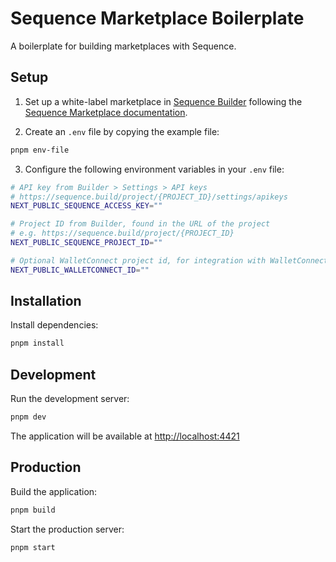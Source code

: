 # Sequence Marketplace Boilerplate

A boilerplate for building marketplaces with Sequence.

## Setup

1. Set up a white-label marketplace in [Sequence Builder](https://sequence.build/) following the [Sequence Marketplace documentation](https://docs.sequence.xyz/solutions/marketplaces/white-label-marketplace).

2. Create an `.env` file by copying the example file:

```sh
pnpm env-file
```

3. Configure the following environment variables in your `.env` file:

```sh
# API key from Builder > Settings > API keys
# https://sequence.build/project/{PROJECT_ID}/settings/apikeys
NEXT_PUBLIC_SEQUENCE_ACCESS_KEY=""

# Project ID from Builder, found in the URL of the project
# e.g. https://sequence.build/project/{PROJECT_ID}
NEXT_PUBLIC_SEQUENCE_PROJECT_ID=""

# Optional WalletConnect project id, for integration with WalletConnect
NEXT_PUBLIC_WALLETCONNECT_ID=""
```

## Installation

Install dependencies:

```sh
pnpm install
```

## Development

Run the development server:

```sh
pnpm dev
```

The application will be available at [http://localhost:4421](http://localhost:4421)

## Production

Build the application:

```sh
pnpm build
```

Start the production server:

```sh
pnpm start
```
